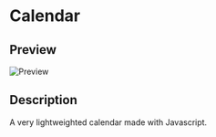 # Calendar

## Preview
![Preview](https://i.imgur.com/Q9hK9jv.png)

## Description
A very lightweighted calendar made with Javascript.
